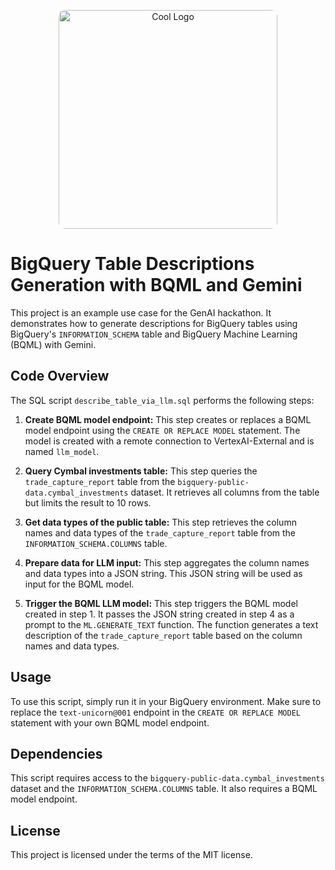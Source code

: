 <p align="center">
<img src="https://github.com/andrewankenobi/DataGenAIHackaton/blob/main/6.Table%20Content%20Inference/uc6.png" width="350" height="350" alt="Cool Logo" style="border-radius: 10px;">
</p>

# BigQuery Table Descriptions Generation with BQML and Gemini

This project is an example use case for the GenAI hackathon. It demonstrates how to generate descriptions for BigQuery tables using BigQuery's `INFORMATION_SCHEMA` table and BigQuery Machine Learning (BQML) with Gemini.

## Code Overview

The SQL script `describe_table_via_llm.sql` performs the following steps:

1. **Create BQML model endpoint:** This step creates or replaces a BQML model endpoint using the `CREATE OR REPLACE MODEL` statement. The model is created with a remote connection to VertexAI-External and is named `llm_model`.

2. **Query Cymbal investments table:** This step queries the `trade_capture_report` table from the `bigquery-public-data.cymbal_investments` dataset. It retrieves all columns from the table but limits the result to 10 rows.

3. **Get data types of the public table:** This step retrieves the column names and data types of the `trade_capture_report` table from the `INFORMATION_SCHEMA.COLUMNS` table.

4. **Prepare data for LLM input:** This step aggregates the column names and data types into a JSON string. This JSON string will be used as input for the BQML model.

5. **Trigger the BQML LLM model:** This step triggers the BQML model created in step 1. It passes the JSON string created in step 4 as a prompt to the `ML.GENERATE_TEXT` function. The function generates a text description of the `trade_capture_report` table based on the column names and data types.

## Usage

To use this script, simply run it in your BigQuery environment. Make sure to replace the `text-unicorn@001` endpoint in the `CREATE OR REPLACE MODEL` statement with your own BQML model endpoint.

## Dependencies

This script requires access to the `bigquery-public-data.cymbal_investments` dataset and the `INFORMATION_SCHEMA.COLUMNS` table. It also requires a BQML model endpoint.

## License

This project is licensed under the terms of the MIT license.
